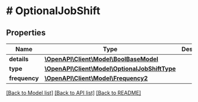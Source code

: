 # # OptionalJobShift

## Properties

Name | Type | Description | Notes
------------ | ------------- | ------------- | -------------
**details** | [**\OpenAPI\Client\Model\BoolBaseModel**](BoolBaseModel.md) |  | [optional]
**type** | [**\OpenAPI\Client\Model\OptionalJobShiftType**](OptionalJobShiftType.md) |  | [optional]
**frequency** | [**\OpenAPI\Client\Model\Frequency2**](Frequency2.md) |  | [optional]

[[Back to Model list]](../../README.md#models) [[Back to API list]](../../README.md#endpoints) [[Back to README]](../../README.md)
